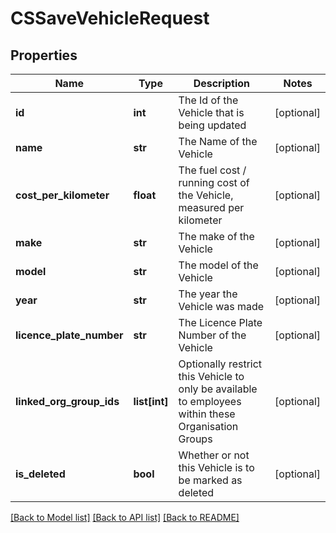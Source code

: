 # CSSaveVehicleRequest

## Properties
Name | Type | Description | Notes
------------ | ------------- | ------------- | -------------
**id** | **int** | The Id of the Vehicle that is being updated | [optional] 
**name** | **str** | The Name of the Vehicle | [optional] 
**cost_per_kilometer** | **float** | The fuel cost / running cost of the Vehicle, measured per kilometer | [optional] 
**make** | **str** | The make of the Vehicle | [optional] 
**model** | **str** | The model of the Vehicle | [optional] 
**year** | **str** | The year the Vehicle was made | [optional] 
**licence_plate_number** | **str** | The Licence Plate Number of the Vehicle | [optional] 
**linked_org_group_ids** | **list[int]** | Optionally restrict this Vehicle to only be available to employees within these Organisation Groups | [optional] 
**is_deleted** | **bool** | Whether or not this Vehicle is to be marked as deleted | [optional] 

[[Back to Model list]](../README.md#documentation-for-models) [[Back to API list]](../README.md#documentation-for-api-endpoints) [[Back to README]](../README.md)


